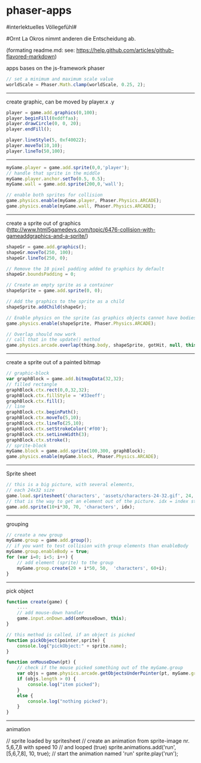 phaser-apps
===========

#interlektuelles Völlegefühl#

#Ornt La Okros nimmt anderen die Entscheidung ab.

(formating readme.md: see: https://help.github.com/articles/github-flavored-markdown)

apps bases on the js-framework phaser
```javascript
// set a minimum and maximum scale value
worldScale = Phaser.Math.clamp(worldScale, 0.25, 2);
```
--------

create graphic, can be moved by player.x .y

```javascript
player = game.add.graphics(0,100);
player.beginFill(0xddffaa);
player.drawCircle(0, 0, 20);
player.endFill();

player.lineStyle(5, 0xf40022);
player.moveTo(10,10);
player.lineTo(50,100);
```

------

```javascript
myGame.player = game.add.sprite(0,0,'player');
// handle that sprite in the middle
myGame.player.anchor.setTo(0.5, 0.5);
myGame.wall = game.add.sprite(200,0,'wall');

// enable both sprites for collision
game.physics.enable(myGame.player, Phaser.Physics.ARCADE);
game.physics.enable(myGame.wall, Phaser.Physics.ARCADE);
```

--------

create a sprite out of graphics (http://www.html5gamedevs.com/topic/6476-collision-with-gameaddgraphics-and-a-sprite/)


```javascript
shapeGr = game.add.graphics(); 
shapeGr.moveTo(250, 100);
shapeGr.lineTo(250, 0);

// Remove the 10 pixel padding added to graphics by default
shapeGr.boundsPadding = 0;

// Create an empty sprite as a container
shapeSprite = game.add.sprite(0, 0);

// Add the graphics to the sprite as a child
shapeSprite.addChild(shapeGr);

// Enable physics on the sprite (as graphics objects cannot have bodies applied)
game.physics.enable(shapeSprite, Phaser.Physics.ARCADE);

// Overlap should now work
// call that in the update() method
game.physics.arcade.overlap(thing.body, shapeSprite, gotHit, null, this);
```
---------

create a sprite out of a painted bitmap

```javascript
// graphic-block
var graphBlock = game.add.bitmapData(32,32);
// filled rectangle
graphBlock.ctx.rect(0,0,32,32);
graphBlock.ctx.fillStyle = '#33eeff';
graphBlock.ctx.fill();
// line
graphBlock.ctx.beginPath();
graphBlock.ctx.moveTo(5,10);
graphBlock.ctx.lineTo(25,10);
graphBlock.ctx.setStrokeColor('#f00');
graphBlock.ctx.setLineWidth(3);
graphBlock.ctx.stroke();
// sprite-block
myGame.block = game.add.sprite(100,300, graphBlock);
game.physics.enable(myGame.block, Phaser.Physics.ARCADE);
```
------

Sprite sheet

```javascript
// this is a big picture, with several elements,
// each 24x32 size
game.load.spritesheet('characters', 'assets/characters-24-32.gif', 24, 32);
// that is the way to get an element out of the picture. idx = index starts top left
game.add.sprite(10+i*30, 70, 'characters', idx);
```

------

grouping

```javascript
// create a new group
myGame.group = game.add.group();
// if you want to test collision with group elements than enableBody
myGame.group.enableBody = true;
for (var i=0; i<5; i++) {
	// add element (sprite) to the group
    myGame.group.create(20 + i*50, 50,  'characters', 60+i);
}
```

----

pick object
```javascript
function create(game) {
	....
	// add mouse-down handler
    game.input.onDown.add(onMouseDown, this);
}

// this method is called, if an object is picked
function pickObject(pointer,sprite) {
    console.log("pickObject:" + sprite.name);
}

function onMouseDown(pt) {
	// check if the mouse picked something out of the myGame.group
    var objs = game.physics.arcade.getObjectsUnderPointer(pt, myGame.group, pickObject, this);
    if (objs.length > 0) {
        console.log("item picked");
    }
    else {
        console.log("nothing picked");
    }
}
```

----

animation

// sprite loaded by spritesheet
// create an animation from sprite-image nr. 5,6,7,8 with speed 10
// and looped (true)
sprite.animations.add('run', [5,6,7,8], 10, true);
// start the animation named 'run'
sprite.play('run');


